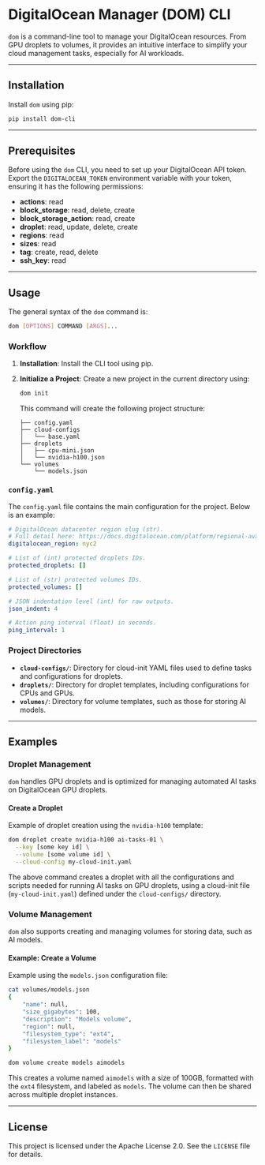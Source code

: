 
# DigitalOcean Manager (DOM) CLI

`dom` is a command-line tool to manage your DigitalOcean resources. From GPU droplets to volumes, it provides an intuitive interface to simplify your cloud management tasks, especially for AI workloads.

---

## Installation

Install `dom` using pip:

```bash
pip install dom-cli
```

---

## Prerequisites

Before using the `dom` CLI, you need to set up your DigitalOcean API token.  
Export the `DIGITALOCEAN_TOKEN` environment variable with your token, ensuring it has the following permissions:

- **actions**: read
- **block_storage**: read, delete, create
- **block_storage_action**: read, create
- **droplet**: read, update, delete, create
- **regions**: read
- **sizes**: read
- **tag**: create, read, delete
- **ssh_key**: read

---

## Usage

The general syntax of the `dom` command is:

```bash
dom [OPTIONS] COMMAND [ARGS]...
```

### Workflow

1. **Installation**: Install the CLI tool using pip.
2. **Initialize a Project**: Create a new project in the current directory using:
   ```bash
   dom init
   ```

   This command will create the following project structure:

   ```
   ├── config.yaml
   ├── cloud-configs
   │   └── base.yaml
   ├── droplets
   │   ├── cpu-mini.json
   │   └── nvidia-h100.json
   └── volumes
       └── models.json
   ```

### `config.yaml`

The `config.yaml` file contains the main configuration for the project. Below is an example:

```yaml
# DigitalOcean datacenter region slug (str).
# Full detail here: https://docs.digitalocean.com/platform/regional-availability/
digitalocean_region: nyc2

# List of (int) protected droplets IDs.
protected_droplets: []

# List of (str) protected volumes IDs.
protected_volumes: []

# JSON indentation level (int) for raw outputs.
json_indent: 4

# Action ping interval (float) in seconds.
ping_interval: 1
```

### Project Directories

- **`cloud-configs/`**: Directory for cloud-init YAML files used to define tasks and configurations for droplets.
- **`droplets/`**: Directory for droplet templates, including configurations for CPUs and GPUs.
- **`volumes/`**: Directory for volume templates, such as those for storing AI models.

---

## Examples

### Droplet Management

`dom` handles GPU droplets and is optimized for managing automated AI tasks on DigitalOcean GPU droplets.

#### Create a Droplet

Example of droplet creation using the `nvidia-h100` template:

```bash
dom droplet create nvidia-h100 ai-tasks-01 \
  --key [some key id] \
  --volume [some volume id] \
  --cloud-config my-cloud-init.yaml
```

The above command creates a droplet with all the configurations and scripts needed for running AI tasks on GPU droplets, using a cloud-init file (`my-cloud-init.yaml`) defined under the `cloud-configs/` directory.

### Volume Management

`dom` also supports creating and managing volumes for storing data, such as AI models.

#### Example: Create a Volume

Example using the `models.json` configuration file:

```bash
cat volumes/models.json 
{
    "name": null,
    "size_gigabytes": 100,
    "description": "Models volume",
    "region": null,
    "filesystem_type": "ext4",
    "filesystem_label": "models"
}

dom volume create models aimodels
```

This creates a volume named `aimodels` with a size of 100GB, formatted with the `ext4` filesystem, and labeled as `models`. The volume can then be shared across multiple droplet instances.

---

## License

This project is licensed under the Apache License 2.0. See the `LICENSE` file for details.
